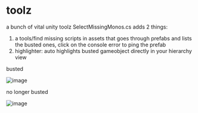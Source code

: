 # toolz
a bunch of vital unity toolz
SelectMissingMonos.cs adds 2 things:
1. a tools/find missing scripts in assets that goes through prefabs and lists the busted ones, click on the console error to ping the prefab
2. highlighter: auto highlights busted  gameobject directly in your hierarchy view

busted

![image](https://github.com/user-attachments/assets/99bb90cc-4b6b-4675-8da1-bbd8ce1b433d)

no longer busted

![image](https://github.com/user-attachments/assets/48708834-570d-4706-aeee-e3e4ab48738c)
